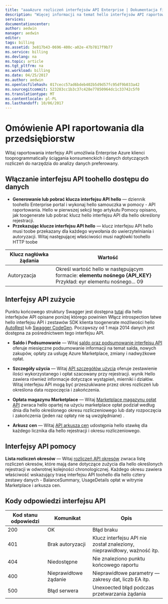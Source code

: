 ```yaml
---
title: "aaaAzure rozliczeń interfejsów API Enterprise | Dokumentacja firmy Microsoft"
description: "Więcej informacji na temat hello interfejsów API raportowania programowo włączyć dane dotyczące zużycia toopull klientów Enterprise Azure."
services: 
documentationcenter: 
author: aedwin
manager: aedwin
editor: 
tags: billing
ms.assetid: 3e817b43-0696-400c-a02e-47b7817f9b77
ms.service: billing
ms.devlang: na
ms.topic: article
ms.tgt_pltfrm: na
ms.workload: billing
ms.date: 04/25/2017
ms.author: aedwin
ms.openlocfilehash: 017cecc57ad6bdeb402b5d9d57fc95df9b033a42
ms.sourcegitcommit: 523283cc1b3c37c428e77850964dc1c33742c5f0
ms.translationtype: MT
ms.contentlocale: pl-PL
ms.lasthandoff: 10/06/2017
---
```

# <a name="overview-of-reporting-apis-for-enterprise-customers"></a>Omówienie API raportowania dla przedsiębiorstw
Witaj raportowania interfejsy API umożliwia Enterprise Azure klienci tooprogrammatically ściągania konsumenckich i danych dotyczących rozliczeń do narzędzia do analizy danych preferowany. 

## <a name="enabling-data-access-toohello-api"></a>Włączanie interfejsu API toohello dostępu do danych
* **Generowanie lub pobrać klucza interfejsu API hello** — dziennik toohello Enterprise portal i wykonaj hello samouczka w pomocy - API raportowania. Hello w pierwszej sekcji tego artykułu Pomocy opisano, jak toogenerate lub pobrać klucz hello interfejsu API dla hello określony rejestracji.
* **Przekazując klucze interfejsu API hello** — klucz interfejsu API hello musi toobe przekazany dla każdego wywołania do uwierzytelniania i autoryzacji. Witaj następującej właściwości musi nagłówki toohello HTTP toobe

|Klucz nagłówka żądania | Wartość|
|-|-|
|Autoryzacja| Określ wartość hello w następującym formacie: **elementu nośnego {API_KEY}** <br/> Przykład: eyr elementu nośnego... 09|

## <a name="consumption-apis"></a>Interfejsy API zużycie
Punktu końcowego struktury Swagger jest dostępna [tutaj](https://consumption.azure.com/swagger/ui/index) dla hello interfejsów API opisane poniżej którego powinien Włącz introspection łatwe hello interfejsu API i zestawów SDK klienta toogenerate możliwości hello [AutoRest](https://github.com/Azure/AutoRest) lub [ Swagger CodeGen](http://swagger.io/swagger-codegen/). Począwszy od 1 maja 2014 danych jest dostępna za pośrednictwem tego interfejsu API. 

* **Saldo i Podsumowanie** — Witaj [saldo oraz podsumowanie interfejsu API](billing-enterprise-api-balance-summary.md) oferuje miesięczne podsumowanie informacji na temat salda, nowych zakupów, opłaty za usługę Azure Marketplace, zmiany i nadwyżkowe opłat.

* **Szczegóły użycia** — Witaj [API szczegółów użycia](billing-enterprise-api-usage-detail.md) oferuje zestawienie ilości wykorzystanego i opłat szacowany przy rejestracji. wynik Hello zawiera również informacje dotyczące wystąpień, mierniki i działów. Witaj interfejsu API mogą być przeszukiwane przez okres rozliczeń lub określona data rozpoczęcia i zakończenia. 

* **Opłata magazynu Marketplace** — Witaj [Marketplace magazynu opłat API](billing-enterprise-api-marketplace-storecharge.md) zwraca hello opartej na użyciu marketplace opłat podział według dnia dla hello określonego okresu rozliczeniowego lub daty rozpoczęcia i zakończenia (jeden raz opłaty nie są uwzględniane) .

* **Arkusz cen** — Witaj [API arkusza cen](billing-enterprise-api-pricesheet.md) udostępnia hello stawkę dla każdego licznika dla hello rejestracji i okresu rozliczeniowego. 

## <a name="helper-apis"></a>Interfejsy API pomocy
 **Lista rozliczeń okresów** — Witaj [rozliczeń API okresów](billing-enterprise-api-billing-periods.md) zwraca listę rozliczeń okresów, które mają dane dotyczące zużycia dla hello określonych rejestracji w odwrotnej kolejności chronologicznej. Każdego okresu zawiera właściwość wskazujący trasę interfejsu API toohello dla hello cztery zestawy danych - BalanceSummary, UsageDetails opłat w witrynie Marketplace i arkusza cen.


## <a name="api-response-codes"></a>Kody odpowiedzi interfejsu API  
|Kod stanu odpowiedzi|Komunikat|Opis|
|-|-|-|
|200| OK|Błąd braku|
|401| Brak autoryzacji| Klucz interfejsu API nie został znaleziony, nieprawidłowy, ważność itp.|
|404| Niedostępne| Nie znaleziono punktu końcowego raportu|
|400| Nieprawidłowe żądanie| Nieprawidłowe parametry — zakresy dat, liczb EA itp.|
|500| Błąd serwera| Unexoected błąd podczas przetwarzania żądania| 









